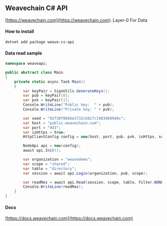 ## Weavechain C# API

[https://weavechain.com](https://weavechain.com): Layer-0 For Data

#### How to install
```shell
dotnet add package weave-cs-api
```

#### Data read sample

```cs
namespace weaveapi;

public abstract class Main 
{
    private static async Task Main()
    {
        var keyPair = SignUtils.GenerateKeys();
        var pub = keyPair[0];
        var pvk = keyPair[1];
        Console.WriteLine("Public key:  " + pub);
        Console.WriteLine("Private key: " + pvk);

        var seed = "92f30f0b6be2732cb817c19839b0940c";
        var host = "public.weavechain.com";
        var port = "443";
        var isHttps = true;
        HttpClientConfig config = new(host, port, pub, pvk, isHttps, seed);

        NodeApi api = new(config);
        await api.Init();

        var organization = "weavedemo";
        var scope = "shared";
        var table = "directory";
        var session = await api.Login(organization, pub, scope);

        var readRes = await api.Read(session, scope, table, Filter.NONE, ReadOptions.Default);
        Console.WriteLine(readRes);
    }
}
```

#### Docs

[https://docs.weavechain.com](https://docs.weavechain.com)